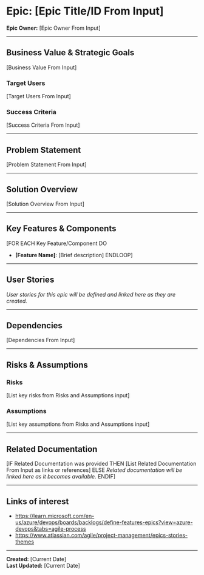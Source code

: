 # Epic: [Epic Title/ID From Input]

**Epic Owner:** [Epic Owner From Input]

---

## Business Value & Strategic Goals

[Business Value From Input]

### Target Users
[Target Users From Input]

### Success Criteria
[Success Criteria From Input]

---

## Problem Statement

[Problem Statement From Input]

---

## Solution Overview

[Solution Overview From Input]

---

## Key Features & Components

[FOR EACH Key Feature/Component DO
- **[Feature Name]**: [Brief description]
ENDLOOP]

---

## User Stories

_User stories for this epic will be defined and linked here as they are created._

---

## Dependencies

[Dependencies From Input]

---

## Risks & Assumptions

### Risks
[List key risks from Risks and Assumptions input]

### Assumptions
[List key assumptions from Risks and Assumptions input]

---

## Related Documentation

[IF Related Documentation was provided THEN
[List Related Documentation From Input as links or references]
ELSE
_Related documentation will be linked here as it becomes available._
ENDIF]

---

## Links of interest

- https://learn.microsoft.com/en-us/azure/devops/boards/backlogs/define-features-epics?view=azure-devops&tabs=agile-process
- https://www.atlassian.com/agile/project-management/epics-stories-themes

---

**Created:** [Current Date]  
**Last Updated:** [Current Date]
